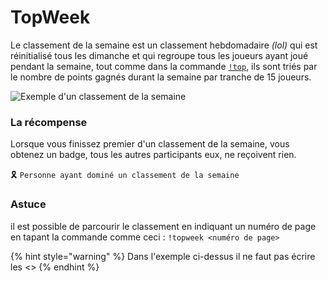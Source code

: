 # TopWeek

Le classement de la semaine est un classement hebdomadaire _\(lol\)_ qui est réinitialisé tous les dimanche et qui regroupe tous les joueurs ayant joué pendant la semaine, tout comme dans la commande [`!top`](), ils sont triés par le nombre de points gagnés durant la semaine par tranche de 15 joueurs. 

![Exemple d&apos;un classement de la semaine](https://vignette.wikia.nocookie.net/draftbot/images/1/1e/TWDP.png/revision/latest/scale-to-width-down/281?cb=20200228143838&path-prefix=fr)

### La récompense 

Lorsque vous finissez premier d'un classement de la semaine, vous obtenez un badge, tous les autres participants eux, ne reçoivent rien.

🎗️ `Personne ayant dominé un classement de la semaine`

### Astuce

il est possible de parcourir le classement en indiquant un numéro de page en tapant la commande comme ceci : `!topweek <numéro de page>`

{% hint style="warning" %}
Dans l'exemple ci-dessus il ne faut pas écrire les &lt;&gt;
{% endhint %}

